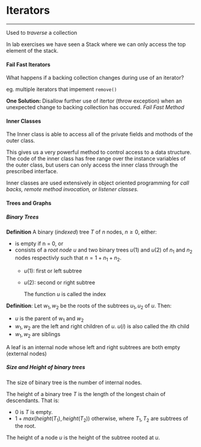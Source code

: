 # Iterators
---

Used to *traverse* a collection

In lab exercises we have seen a Stack where we can only access the top element of the stack.


#### Fail Fast Iterators

What happens if a backing collection changes during use of an iterator?

eg. multiple iterators that impement `remove()`

**One Solution:** Disallow further use of itertor (throw exception) when an unexpected change to backing collection has occured. *Fail Fast Method*

#### Inner Classes

The Inner class is able to access all of the private fields and mothods of the outer class.

This gives us a very powerful method to control access to a data structure. The code of the inner class has free range over the instance variables of the outer class, but users can only access the inner class through the prescribed interface.

Inner classes are used extensively in object oriented programming for *call backs, remote method invocation, or listener classes.*

#### Trees and Graphs

##### Binary Trees

**Definition** A binary (*indexed*) tree $T$ of $n$ nodes, $n \geqslant 0$, either:
- is empty if n = 0, or
- consists of a *root node u* and two binary trees $u(1)$ and $u(2)$ of $n_1$ and $n_2$ nodes respectivly such that $n = 1 + n_1 + n_2$.
  - $u(1)$: first or left subtree
  - $u(2)$: second or right subtree

    
    The function $u$ is called the index

**Definition**: Let $w_1, w_2$ be the roots of the subtrees $u_1, u_2$ of $u$. Then:

- $u$ is the parent of $w_1$ and $w_2$
- $w_1, w_2$ are the left and right children of $u$. $u(i)$ is also called the $i$th child
- $w_1, w_2$ are siblings

A leaf is an internal node whose left and right subtrees are both empty (external nodes)

##### Size and Height of binary trees

The size of binary tree is the number of internal nodes.

The height of a binary tree $T$ is the length of the longest chain of descendants. That is:
- $0$ is $T$ is empty.
- $1+max(height(T_1), height(T_2))$ otherwise, where $T_1, T_2$ are subtrees of the root.

The height of a node $u$ is the height of the subtree rooted at $u$.

